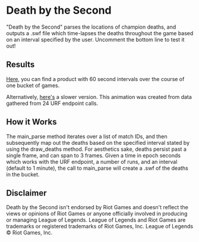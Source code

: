# Death by the Second

"Death by the Second" parses the locations of champion deaths, and outputs a .swf file which time-lapses the deaths throughout the game based on an interval specified by the user. Uncomment the bottom line to test it out! 

## Results
[Here](https://drive.google.com/file/d/0B3Wig6ukVmdlREEySDYydHBMRHc/view?usp=sharing), you can find a product with 60 second intervals over the course of one bucket of games.

Alternatively, [here's](https://drive.google.com/open?id=0B3Wig6ukVmdlZGVYeUR0N0hKS0E&authuser=0) a slower version. This animation was created from data gathered from 24 URF endpoint calls.

## How it Works
The main_parse method iterates over a list of match IDs, and then subsequently map out the deaths based on the specified interval stated by using the draw_deaths method. For aesthetics sake, deaths persist past a single frame, and can span to 3 frames. Given a time in epoch seconds which works with the URF endpoint, a number of runs, and an interval (default to 1 minute), the call to main_parse will create a .swf of the deaths in the bucket.

## Disclaimer
Death by the Second isn't endorsed by Riot Games and doesn't reflect the views or opinions of Riot Games or anyone officially involved in producing or managing League of Legends. League of Legends and Riot Games are trademarks or registered trademarks of Riot Games, Inc. League of Legends © Riot Games, Inc.
